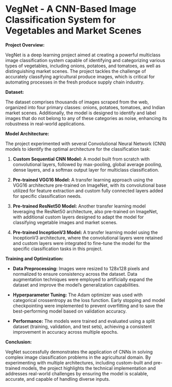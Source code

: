 # VegNet - A CNN-Based Image Classification System for Vegetables and Market Scenes

**Project Overview:**

VegNet is a deep learning project aimed at creating a powerful multiclass image classification system capable of identifying and categorizing various types of vegetables, including onions, potatoes, and tomatoes, as well as distinguishing market scenes. The project tackles the challenge of accurately classifying agricultural produce images, which is critical for automating processes in the fresh produce supply chain industry.

**Dataset:**

The dataset comprises thousands of images scraped from the web, organized into four primary classes: onions, potatoes, tomatoes, and Indian market scenes. Additionally, the model is designed to identify and label images that do not belong to any of these categories as noise, enhancing its robustness in real-world applications.

**Model Architecture:**

The project experimented with several Convolutional Neural Network (CNN) models to identify the optimal architecture for the classification task:

1. **Custom Sequential CNN Model:** A model built from scratch with convolutional layers, followed by max-pooling, global average pooling, dense layers, and a softmax output layer for multiclass classification.

2. **Pre-trained VGG16 Model:** A transfer learning approach using the VGG16 architecture pre-trained on ImageNet, with its convolutional base utilized for feature extraction and custom fully connected layers added for specific classification needs.

3. **Pre-trained ResNet50 Model:** Another transfer learning model leveraging the ResNet50 architecture, also pre-trained on ImageNet, with additional custom layers designed to adapt the model for classifying vegetable images and market scenes.

4. **Pre-trained InceptionV3 Model:** A transfer learning model using the InceptionV3 architecture, where the convolutional layers were retained and custom layers were integrated to fine-tune the model for the specific classification tasks in this project.

**Training and Optimization:**

- **Data Preprocessing:** Images were resized to 128x128 pixels and normalized to ensure consistency across the dataset. Data augmentation techniques were employed to artificially expand the dataset and improve the model’s generalization capabilities.

- **Hyperparameter Tuning:** The Adam optimizer was used with categorical crossentropy as the loss function. Early stopping and model checkpointing were implemented to prevent overfitting and to save the best-performing model based on validation accuracy.

- **Performance:** The models were trained and evaluated using a split dataset (training, validation, and test sets), achieving a consistent improvement in accuracy across multiple epochs.

**Conclusion:**

VegNet successfully demonstrates the application of CNNs in solving complex image classification problems in the agricultural domain. By experimenting with multiple architectures, including custom-built and pre-trained models, the project highlights the technical implementation and addresses real-world challenges by ensuring the model is scalable, accurate, and capable of handling diverse inputs.
